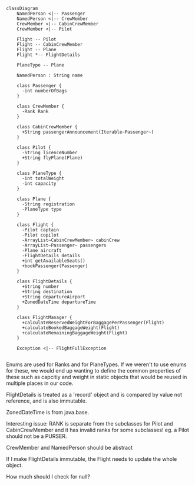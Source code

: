 ```mermaid
classDiagram
    NamedPerson <|-- Passenger
    NamedPerson <|-- CrewMember
    CrewMember <|-- CabinCrewMember
    CrewMember <|-- Pilot
    
    Flight -- Pilot
    Flight -- CabinCrewMember
    Flight -- Plane
    Flight *-- FlightDetails
    
    PlaneType -- Plane
    
    NamedPerson : String name

    class Passenger {
      -int numberOfBags
    }
    
    class CrewMember {
      -Rank Rank
    }
    
    class CabinCrewMember {
      +String passengerAnnouncement(Iterable~Passenger~)
    }
    
    class Pilot {
      -String licenceNumber
      +String flyPlane(Plane)
    }
    
    class PlaneType {
      -int totalWeight
      -int capacity
    }
    
    class Plane {
      -String registration
      -PlaneType type
    }
    
    class Flight {
      -Pilot captain
      -Pilot copilot
      -ArrayList~CabinCrewMember~ cabinCrew
      -ArrayList~Passenger~ passengers
      -Plane aircraft
      -FlightDetails details
      +int getAvailableSeats()
      +bookPassenger(Passenger)
    }
    
    class FlightDetails {
      +String number
      +String destination
      +String departureAirport
      +ZonedDateTime departureTime
    }
        
    class FlightManager {
      +calculateReservedWeightForBaggagePerPassenger(Flight)
      +calculateBookedBaggageWeight(Flight)
      +calculateRemainingBaggageWeight(Flight)
    }
    
    Exception <|-- FlightFullException
    
```

Enums are used for Ranks and for PlaneTypes.  If we weren't to use enums for these,
we would end up wanting to define the common properties of these such as capcitiy and weight
in static objects that would be reused in multiple places in our code.

FlightDetails is treated as a 'record' object and is compared by value not reference, and is also immutable.

ZonedDateTime is from java.base.

Interesting issue: RANK is separate from the subclasses for Pilot and CabinCrewMember and
it has invalid ranks for some subclasses!  eg. a Pilot should not be a PURSER.

CrewMember and NamedPerson should be abstract

If I make FlightDetails immutable, the Flight needs to update the whole object.

How much should I check for null?